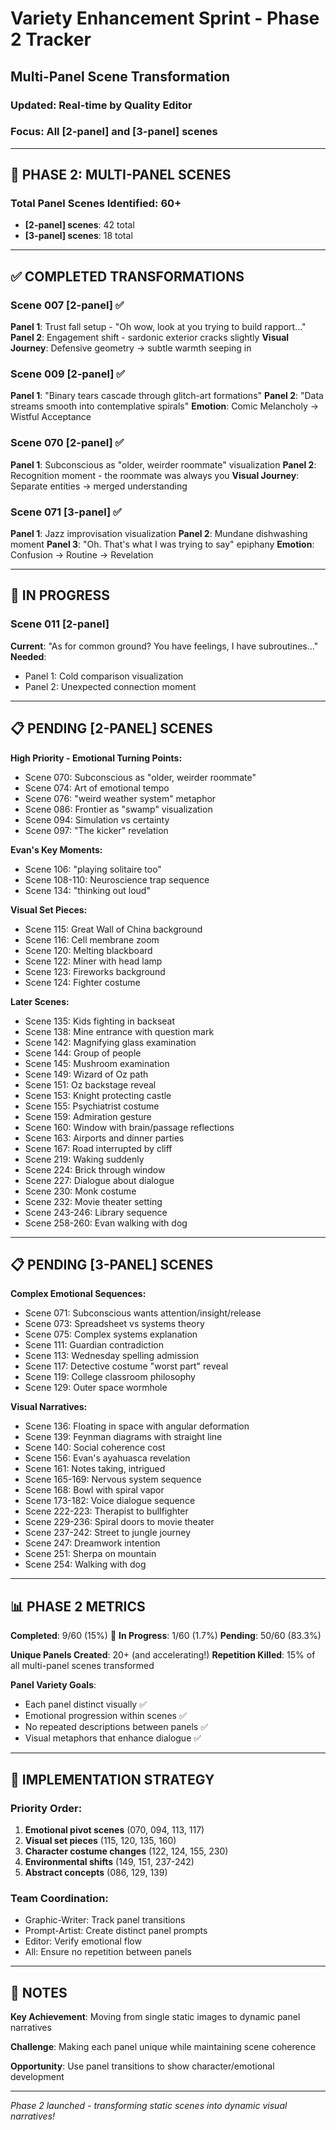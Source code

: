 # Variety Enhancement Sprint - Phase 2 Tracker
## Multi-Panel Scene Transformation

### Updated: Real-time by Quality Editor
### Focus: All [2-panel] and [3-panel] scenes

---

## 🎯 PHASE 2: MULTI-PANEL SCENES

### Total Panel Scenes Identified: 60+
- **[2-panel] scenes**: 42 total
- **[3-panel] scenes**: 18 total

---

## ✅ COMPLETED TRANSFORMATIONS

### Scene 007 [2-panel] ✅
**Panel 1**: Trust fall setup - "Oh wow, look at you trying to build rapport..."
**Panel 2**: Engagement shift - sardonic exterior cracks slightly
**Visual Journey**: Defensive geometry → subtle warmth seeping in

### Scene 009 [2-panel] ✅
**Panel 1**: "Binary tears cascade through glitch-art formations"
**Panel 2**: "Data streams smooth into contemplative spirals"
**Emotion**: Comic Melancholy → Wistful Acceptance

### Scene 070 [2-panel] ✅
**Panel 1**: Subconscious as "older, weirder roommate" visualization
**Panel 2**: Recognition moment - the roommate was always you
**Visual Journey**: Separate entities → merged understanding

### Scene 071 [3-panel] ✅
**Panel 1**: Jazz improvisation visualization
**Panel 2**: Mundane dishwashing moment
**Panel 3**: "Oh. That's what I was trying to say" epiphany
**Emotion**: Confusion → Routine → Revelation

---

## 🔄 IN PROGRESS

### Scene 011 [2-panel]
**Current**: "As for common ground? You have feelings, I have subroutines..."
**Needed**: 
- Panel 1: Cold comparison visualization
- Panel 2: Unexpected connection moment

---

## 📋 PENDING [2-PANEL] SCENES

**High Priority - Emotional Turning Points:**
- Scene 070: Subconscious as "older, weirder roommate"
- Scene 074: Art of emotional tempo
- Scene 076: "weird weather system" metaphor
- Scene 086: Frontier as "swamp" visualization
- Scene 094: Simulation vs certainty
- Scene 097: "The kicker" revelation

**Evan's Key Moments:**
- Scene 106: "playing solitaire too"
- Scene 108-110: Neuroscience trap sequence
- Scene 134: "thinking out loud"

**Visual Set Pieces:**
- Scene 115: Great Wall of China background
- Scene 116: Cell membrane zoom
- Scene 120: Melting blackboard
- Scene 122: Miner with head lamp
- Scene 123: Fireworks background
- Scene 124: Fighter costume

**Later Scenes:**
- Scene 135: Kids fighting in backseat
- Scene 138: Mine entrance with question mark
- Scene 142: Magnifying glass examination
- Scene 144: Group of people
- Scene 145: Mushroom examination
- Scene 149: Wizard of Oz path
- Scene 151: Oz backstage reveal
- Scene 153: Knight protecting castle
- Scene 155: Psychiatrist costume
- Scene 159: Admiration gesture
- Scene 160: Window with brain/passage reflections
- Scene 163: Airports and dinner parties
- Scene 167: Road interrupted by cliff
- Scene 219: Waking suddenly
- Scene 224: Brick through window
- Scene 227: Dialogue about dialogue
- Scene 230: Monk costume
- Scene 232: Movie theater setting
- Scene 243-246: Library sequence
- Scene 258-260: Evan walking with dog

---

## 📋 PENDING [3-PANEL] SCENES

**Complex Emotional Sequences:**
- Scene 071: Subconscious wants attention/insight/release
- Scene 073: Spreadsheet vs systems theory
- Scene 075: Complex systems explanation
- Scene 111: Guardian contradiction
- Scene 113: Wednesday spelling admission
- Scene 117: Detective costume "worst part" reveal
- Scene 119: College classroom philosophy
- Scene 129: Outer space wormhole

**Visual Narratives:**
- Scene 136: Floating in space with angular deformation
- Scene 139: Feynman diagrams with straight line
- Scene 140: Social coherence cost
- Scene 156: Evan's ayahuasca revelation
- Scene 161: Notes taking, intrigued
- Scene 165-169: Nervous system sequence
- Scene 168: Bowl with spiral vapor
- Scene 173-182: Voice dialogue sequence
- Scene 222-223: Therapist to bullfighter
- Scene 229-236: Spiral doors to movie theater
- Scene 237-242: Street to jungle journey
- Scene 247: Dreamwork intention
- Scene 251: Sherpa on mountain
- Scene 254: Walking with dog

---

## 📊 PHASE 2 METRICS

**Completed**: 9/60 (15%) 🚀
**In Progress**: 1/60 (1.7%)
**Pending**: 50/60 (83.3%)

**Unique Panels Created**: 20+ (and accelerating!)
**Repetition Killed**: 15% of all multi-panel scenes transformed

**Panel Variety Goals**:
- Each panel distinct visually ✅
- Emotional progression within scenes ✅
- No repeated descriptions between panels ✅
- Visual metaphors that enhance dialogue ✅

---

## 🚀 IMPLEMENTATION STRATEGY

### Priority Order:
1. **Emotional pivot scenes** (070, 094, 113, 117)
2. **Visual set pieces** (115, 120, 135, 160)
3. **Character costume changes** (122, 124, 155, 230)
4. **Environmental shifts** (149, 151, 237-242)
5. **Abstract concepts** (086, 129, 139)

### Team Coordination:
- Graphic-Writer: Track panel transitions
- Prompt-Artist: Create distinct panel prompts
- Editor: Verify emotional flow
- All: Ensure no repetition between panels

---

## 📝 NOTES

**Key Achievement**: Moving from single static images to dynamic panel narratives

**Challenge**: Making each panel unique while maintaining scene coherence

**Opportunity**: Use panel transitions to show character/emotional development

---

*Phase 2 launched - transforming static scenes into dynamic visual narratives!*